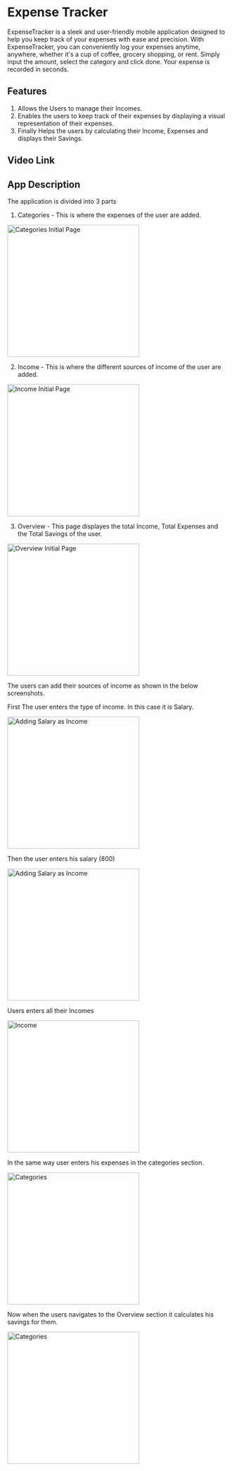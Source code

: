 # Expense Tracker
ExpenseTracker is a sleek and user-friendly mobile application designed to help you keep track of your expenses with ease and precision.
With ExpenseTracker, you can conveniently log your expenses anytime, anywhere, whether it's a cup of coffee, grocery shopping, or rent. Simply input the amount, select the category and click done. Your expense is recorded in seconds. 

## Features
1. Allows the Users to manage their Incomes.
2. Enables the users to keep track of their expenses by displaying a visual representation of their expenses.
3. Finally Helps the users by calculating their Income, Expenses and displays their Savings.

## Video Link

## App Description

The application is divided into 3 parts
1. Categories - This is where the expenses of the user are added.

 <img src="Images/Categories_Initial.jpg" alt="Categories Initial Page" width="300">

2. Income - This is where the different sources of income of the user are added.

 <img src="Images/Income_Initial.jpg" alt="Income Initial Page" width="300">

3. Overview - This page displayes the total Income, Total Expenses and the Total Savings of the user.

 <img src="Images/Overview_Initial.jpg" alt="Overview Initial Page" width="300">
   
The users can add their sources of income as shown in the below screenshots.

First The user enters the type of income. In this case it is Salary.

<img src="Images/Adding_Salary1.jpg" alt="Adding Salary as Income" width="300">

Then the user enters his salary (800)

<img src="Images/Adding_Salary2.jpg" alt="Adding Salary as Income" width="300">

Users enters all their Incomes 

<img src="Images/Income.jpg" alt=" Income" width="300">

In the same way user enters his expenses in the categories section.

<img src="Images/Categories.jpg" alt="Categories" width="300">

Now when the users navigates to the Overview section it calculates his savings for them.

<img src="Final_Report.jpg" alt="Categories" width="300">


